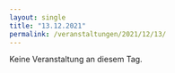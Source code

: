 ```yaml
---
layout: single
title: "13.12.2021"
permalink: /veranstaltungen/2021/12/13/
---
```


Keine Veranstaltung an diesem Tag.
